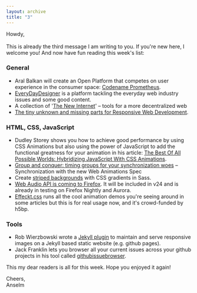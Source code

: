 ```yaml
---
layout: archive
title: "3"
---
```


<p>Howdy,<br><br>
This is already the third message I am writing to you. If you're new here, I welcome you! And now have fun reading this week's list:</p>

<h3>General</h3>
<ul>
	<li>Aral Balkan will create an Open Platform that competes on user experience in the consumer space: <a href="http://aralbalkan.com/notes/codename-prometheus/">Codename Prometheus</a>.</li>
	<li><a href="http://everydaydesigner.net/">EveryDayDesigner</a>&nbsp;is a platform tackling the everyday web industry issues and some good content.</li>
	<li>A collection of '<a href="https://github.com/rossjones/alternative-internet">The New Internet</a>' – tools for a more decentralized web</li>
	<li><a href="http://www.netmagazine.com/features/responsive-design-we-are-not-there-yet">The tiny unknown and missing parts for Responsive Web Development</a>.</li>
</ul>

<h3>HTML, CSS, JavaScript</h3>
<ul>
	<li>Dudley Storey shows you how to achieve good performance by using CSS Animations but also using the power of JavaScript to add the functional greatness for your animation in his article: <a href="http://demosthenes.info/blog/709/The-Best-Of-All-Possible-Worlds-Hybridizing-JavaScript-With-CSS-Animations">The Best Of All Possible Worlds: Hybridizing JavaScript With CSS Animations</a>.</li>
	<li><a href="http://brian.sol1.net/svg/2013/07/09/group-and-conquer-timing-groups-for-your-synchronization-woes/">Group and conquer: timing groups for your synchronization woes</a>&nbsp;– Synchronization with the new Web Animations Spec<br></li>
	<li>Create <a href="http://css-tricks.com/striped-background-gradients/">striped backgrounds</a> with CSS gradients in Sass.</li>
	<li><a href="https://hacks.mozilla.org/2013/07/web-audio-api-comes-to-firefox/">Web Audio API is coming to Firefox</a>. It will be included in v24 and is already in testing on Firefox Nightly and Aurora.</li>
	<li><a href="http://h5bp.github.io/Effeckt.css/dist/">Effeckt.css</a>&nbsp;runs all the cool animation demos you're seeing around in some articles but this is for real usage now, and it's crowd-funded by h5bp.</li>
</ul>

<h3>Tools</h3>
<ul>
	<li>Rob Wierzbowski wrote a <a href="https://github.com/robwierzbowski/jekyll-picture-tag">Jekyll plugin</a> to maintain and serve responsive images on a Jekyll based static website (e.g. github pages).<br></li>
	<li>Jack Franklin lets you browser all your current issues across your github projects in his tool called&nbsp;<a href="https://github.com/jackfranklin/githubissuebrowser">githubissuebrowser</a>.</li>
</ul>

<p>This my dear readers is all for this week. Hope you enjoyed it again!</p>

<p>Cheers,<br>
	Anselm</p>
